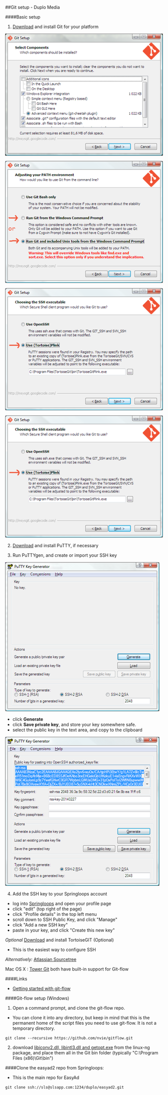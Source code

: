 ##Git setup - Duplo Media


####Basic setup

1. [Download](http://git-scm.com/downloads) and install Git for your platform

  ![default settings](images/git-scm1.png "Use default settings")

  ![use from cmd](images/git-scm2.png "Use git from Command Prompt")

  ![use plink](images/git-scm3.png "Choose PLink as SSH helper")

  ![newline format](images/git-scm3.png "Set format for line endings")



2. [Download](http://www.chiark.greenend.org.uk/~sgtatham/putty/download.html) and install PuTTY, if necessary


3. Run PuTTYgen, and create or import your SSH key

  ![click Generate](images/puttygen1.png "click Generate")
  
  - click **Generate**
  - click **Save private key**, and store your key somewhere safe.
  - select the public key in the text area, and copy to the clipboard
  
  ![copy public key to clipboard](images/puttygen3.png "select the public key in the text area, and copy to the clipboard")


4. Add the SSH key to your Springloops account
  
  - log into [Springloops](https://duplo.springloops.io) and open your profile page
  - click "edit" (top right of the page)
  - click "Profile details" in the top left menu
  - scroll down to SSH Public Key, and click "Manage"
  - click "Add a new SSH key"
  - paste in your key, and click "Create this new key"

*Optional* [Download](https://code.google.com/p/tortoisegit/wiki/Download) and install TortoiseGIT (Optional)
  - This is the easiest way to configure SSH


*Alternatively:* [Atlassian Sourcetree](http://sourcetreeapp.com)


Mac OS X : [Tower Git](http://www.git-tower.com/) both have built-in support for Git-flow


####Links

* [Getting started with git-flow](http://yakiloo.com/getting-started-git-flow/)




####Git-flow setup (Windows)

1. Open a command prompt, and clone the git-flow repo.
  - You can clone it into any directory, but keep in mind that this is the permanent home of the script files you need to use git-flow. It is not a temporary directory.

  ```
  git clone --recursive https://github.com/nvie/gitflow.git
  ```

2. download [libiconv2.dll, libintl3.dll and getopt.exe]() from the linux-ng package, and place them all in the Git bin folder (typically "C:\Program Files (x86)\Git\bin")






####Clone the easyad2 repo from Springloops:
  - This is the main repo for EasyAd

  ```
  git clone ssh://sls@slsapp.com:1234/duplo/easyad2.git
  ```


